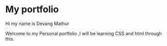 # My portfolio

Hi my name is Devang Mathur 

Welcome to  my Personal portfolio ,I will be learning CSS and html through this. 